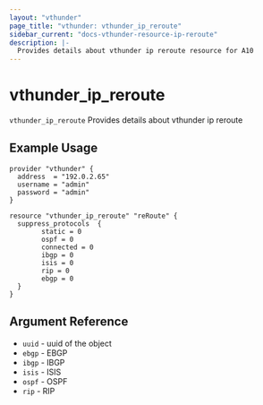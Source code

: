 ```yaml
---
layout: "vthunder"
page_title: "vthunder: vthunder_ip_reroute"
sidebar_current: "docs-vthunder-resource-ip-reroute"
description: |-
  Provides details about vthunder ip reroute resource for A10
---
```


# vthunder\_ip\_reroute

`vthunder_ip_reroute` Provides details about vthunder ip reroute
## Example Usage


```hcl
provider "vthunder" {
  address  = "192.0.2.65"
  username = "admin"
  password = "admin"
}

resource "vthunder_ip_reroute" "reRoute" {
  suppress_protocols  {
        static = 0
        ospf = 0
        connected = 0
        ibgp = 0
        isis = 0
        rip = 0
        ebgp = 0
  }
}
```

## Argument Reference

* `uuid` - uuid of the object
* `ebgp` - EBGP
* `ibgp` - IBGP
* `isis` - ISIS
* `ospf` - OSPF
* `rip` - RIP

